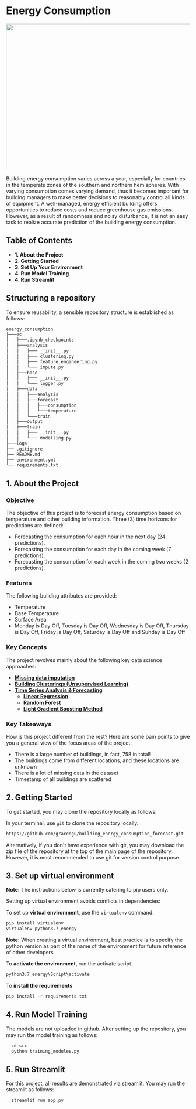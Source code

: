 # Energy Consumption
<p align="center"><img width="1000" height="400" src="https://www.pexels.com/photo/540977/download/?search_query=&tracking_id=n0ja7c6z2v"></p>

Building energy consumption varies across a year, especially for countries in the temperate zones of the southern and northern hemispheres. With varying consumption comes varying demand, thus it becomes important for building managers to make better decisions to reasonably control all kinds of equipment. A well-managed, energy efficient building offers opportunities to reduce costs and reduce greenhouse gas emissions. However, as a result of randomness and noisy disturbance, it is not an easy task to realize accurate prediction of the building energy consumption. 

## Table of Contents
* **1. About the Project**
* **2. Getting Started**
* **3. Set Up Your Environment**
* **4. Run Model Training**
* **4. Run Streamlit**

## Structuring a repository
To ensure reusability, a sensible repository structure is established as follows:

```bash
energy_consumption
├───ec
│   ├───.ipynb_checkpoints
│   ├───analysis
│   │   ├─── __init__.py
│   │   ├─── clustering.py
│   │   ├─── feature_engineering.py
│   │   └─── impute.py
│   ├───base
│   │   ├─── __init__.py
│   │   └─── logger.py
│   ├───data
│   │   ├───analysis
│   │   ├───forecast
│   │   │   ├───consumption
│   │   │   └───temperature
│   │   └───train
│   ├───output
│   ├───train
│   │   ├─── __init__.py
│   │   └─── modelling.py
├───logs
├── .gitignore
├── README.md
├── environment.yml
└── requirements.txt

```

## 1. About the Project

### Objective

The objective of this project is to forecast energy consumption based on temperature and other building information.
Three (3) time horizons for predictions are defined:
- Forecasting the consumption for each hour in the next day (24 predictions).
- Forecasting the consumption for each day in the coming week (7 predictions).
- Forecasting the consumption for each week in the coming two weeks (2 predictions).

### Features

The following building attributes are provided: 
- Temperature
- Base Temperature
- Surface Area
- Monday is Day Off, Tuesday is Day Off, Wednesday is Day Off, Thursday is Day Off, Friday is Day Off, Saturday is Day Off and Sunday is Day Off
### Key Concepts

The project revolves mainly about the following key data science approaches:
  - <b><u>Missing data imputation </b></u>
  - <b><u>Building Clusterings (Unsupervised Learning)</u></b>
  - <b><u>Time Series Analysis & Forecasting</u></b>
    - <b><u>Linear Regression</u></b>
    - <b><u>Random Forest</u></b>
    - <b><u>Light Gradient Boosting Method</u></b>

### Key Takeaways

How is this project different from the rest? Here are some pain points to give you a general view of the focus areas of the project: 
- There is a large number of buildings, in fact, 758 in total! 
- The buildings come from different locations, and these locations are unknown 
- There is a lot of missing data in the dataset
- Timestamp of all buildings are scattered

## 2. Getting Started

To get started, you may clone the repository locally as follows:
  
In your terminal, use `git` to clone the repository locally.

```bash
https://github.com/gracengu/building_energy_consumption_forecast.git
```
  
Alternatively, if you don't have experience with git, you may download the zip file of the repository at the top of the main page of the repository. However, it is most recommended to use git for version control purpose. 
    

## 3. Set up virtual environment

**Note:** The instructions below is currently catering to pip users only.

Setting up virtual environment avoids conflicts in dependencies: 

To set up **virtual environment**, use the `virtualenv` command. 

```bash
pip install virtualenv
virtualenv python3.7_energy
```

**Note:** When creating a virtual environment, best practice is to specify the python version as part of the name of the environment for future reference of other developers.  

To **activate the environment**, run the activate script. 

```bash
python3.7_energy\Script\activate
```

To **install the requirements**

```bash
pip install -r requirements.txt
```

## 4. Run Model Training

The models are not uploaded in github. After setting up the repository, you may run the model training as follows:

```python
  cd src
  python training_modules.py
```

## 5. Run Streamlit

For this project, all results are demonstrated via streamlit. You may run the streamlit as follows: 

```python
  streamlit run app.py
```
